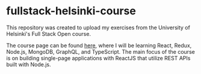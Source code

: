 # fullstack-helsinki-course
This repository was created to upload my exercises from the University of Helsinki's Full Stack Open course.

The course page can be found [here](https://fullstackopen.com/en/), where I will be learning React, Redux, Node.js, MongoDB, GraphQL, and TypeScript. The main focus of the course is on building single-page applications with ReactJS that utilize REST APIs built with Node.js.
